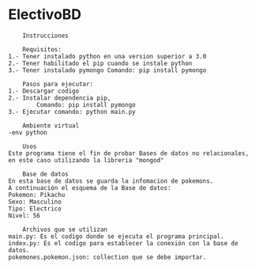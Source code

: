 ﻿# ElectivoBD
        Instrucciones

        Requisitos:
    1.- Tener instalado python en una version superior a 3.0
    2.- Tener habilitado el pip cuando se instale python
    3.- Tener instalado pymongo Comando: pip install pymongo

        Pasos para ejecutar:
    1.- Descargar codigo
    2.- Instalar dependencia pip,  
            Comando: pip install pymongo            
    3.- Ejecutar comando: python main.py

        Ambiente virtual
    -env python

        Usos
    Este programa tiene el fin de probar Bases de datos no relacionales, en este caso utilizando la libreria "mongod"

        Base de datos
    En esta base de datos se guarda la infomacion de pokemons.
    A continuación el esquema de la Base de datos:
    Pokemon: Pikachu
    Sexo: Masculino
    Tipo: Electrico
    Nivel: 56

        Archivos que se utilizan
    main.py: Es el codigo donde se ejecuta el programa principal.
    index.py: Es el codigo para establecer la conexión con la base de datos.
    pokemones.pokemon.json: collection que se debe importar.

